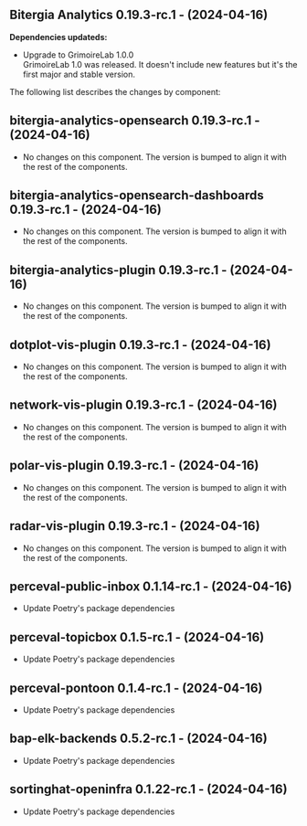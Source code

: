 ## Bitergia Analytics 0.19.3-rc.1 - (2024-04-16)

**Dependencies updateds:**

 * Upgrade to GrimoireLab 1.0.0\
   GrimoireLab 1.0 was released. It doesn't include new features but it's
   the first major and stable version.

The following list describes the changes by component:

  ## bitergia-analytics-opensearch 0.19.3-rc.1 - (2024-04-16)
  
  * No changes on this component. The version is bumped to align it
    with the rest of the components.
  ## bitergia-analytics-opensearch-dashboards 0.19.3-rc.1 - (2024-04-16)
  
  * No changes on this component. The version is bumped to align it
    with the rest of the components.
  ## bitergia-analytics-plugin 0.19.3-rc.1 - (2024-04-16)
  
  * No changes on this component. The version is bumped to align it
    with the rest of the components.
  ## dotplot-vis-plugin 0.19.3-rc.1 - (2024-04-16)
  
  * No changes on this component. The version is bumped to align it
    with the rest of the components.
  ## network-vis-plugin 0.19.3-rc.1 - (2024-04-16)
  
  * No changes on this component. The version is bumped to align it
    with the rest of the components.
  ## polar-vis-plugin 0.19.3-rc.1 - (2024-04-16)
  
  * No changes on this component. The version is bumped to align it
    with the rest of the components.
  ## radar-vis-plugin 0.19.3-rc.1 - (2024-04-16)
  
  * No changes on this component. The version is bumped to align it
    with the rest of the components.
  ## perceval-public-inbox 0.1.14-rc.1 - (2024-04-16)
  
  * Update Poetry's package dependencies
  ## perceval-topicbox 0.1.5-rc.1 - (2024-04-16)
  
  * Update Poetry's package dependencies
  ## perceval-pontoon 0.1.4-rc.1 - (2024-04-16)
  
  * Update Poetry's package dependencies
  ## bap-elk-backends 0.5.2-rc.1 - (2024-04-16)
  
  * Update Poetry's package dependencies
  ## sortinghat-openinfra 0.1.22-rc.1 - (2024-04-16)
  
  * Update Poetry's package dependencies
